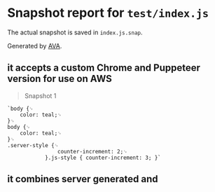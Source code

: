 # Snapshot report for `test/index.js`

The actual snapshot is saved in `index.js.snap`.

Generated by [AVA](https://ava.li).

## it accepts a custom Chrome and Puppeteer version for use on AWS

> Snapshot 1

    `body {␊
    	color: teal;␊
    }␊
    body {␊
    	color: teal;␊
    }␊
    .server-style {␊
    				counter-increment: 2;␊
    			}.js-style { counter-increment: 3; }`

## it combines server generated <link> and <style> tags with client side created <link> and <style> tags

> Snapshot 1

    `body {␊
    	color: teal;␊
    }␊
    body {␊
    	color: teal;␊
    }␊
    .server-style {␊
    				counter-increment: 2;␊
    			}.js-style { counter-increment: 3; }`
